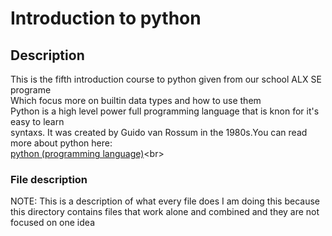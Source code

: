 # Introduction to python

## Description
This is the fifth introduction course to python given from our school ALX SE programe<br>
Which focus more on builtin data types and how to use them<br>
Python is a high level power full programming language that is knon for it's easy to learn <br>
syntaxs. It was created by Guido van Rossum in the 1980s.You can read more about python here: <br>
[python (programming language)](https://en.wikipedia.org/wiki/Python_(programming_language))<br>

### File description
NOTE: This is a description of what every file does I am doing this because this directory 
contains files that work alone and combined and they are not focused on one idea


